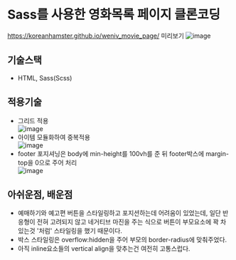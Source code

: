 Sass를 사용한 영화목록 페이지 클론코딩
====
https://koreanhamster.github.io/weniv_movie_page/
미리보기
![image](https://user-images.githubusercontent.com/95600994/166624369-523809f7-07fe-4ce2-ba00-8ab30fba4ba5.png)


## 기술스택
- HTML, Sass(Scss)

## 적용기술
- 그리드 적용      
![image](https://user-images.githubusercontent.com/95600994/166628512-549e660a-d1d0-4949-bb56-73d14845d027.png)
- 아이템 모듈화하여 중복적용    
![image](https://user-images.githubusercontent.com/95600994/166628599-bd178777-b6e3-4fc1-a67a-d8e87d6705a9.png)
- footer 포지셔닝은 body에 min-height를 100vh를 준 뒤 footer박스에 margin-top을 0으로 주어 처리     
![image](https://user-images.githubusercontent.com/95600994/166628770-918fbc49-e73a-4b40-a350-aa1544545cdb.png)

## 아쉬운점, 배운점
- 예매하기와 예고편 버튼을 스타일링하고 포지션하는데 어려움이 있었는데, 일단 반응형이 전혀 고려되지 않고 네거티브 마진을 주는 식으로 버튼이 부모요소에 꽉 차있는것 '처럼' 스타일링을 했기 때문이다.
- 박스 스타일링은 overflow:hidden을 주어 부모의 border-radius에 맞춰주었다.
- 아직 inline요소들의 vertical align을 맞추는건 여전히 고통스럽다.
